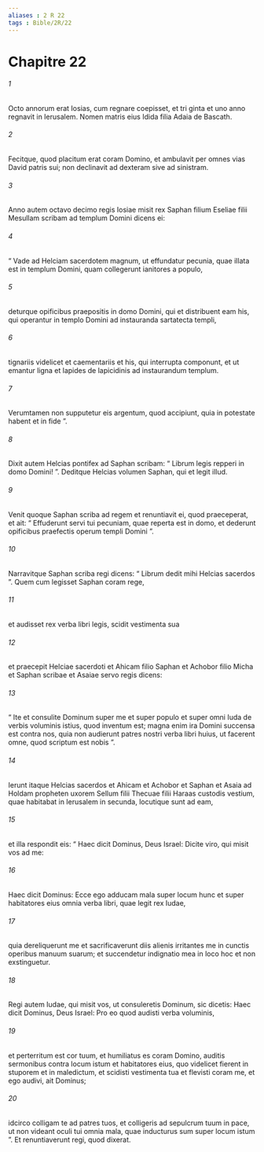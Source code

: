 ```yaml
---
aliases : 2 R 22
tags : Bible/2R/22
---
```


# Chapitre 22

###### 1
Octo annorum erat Iosias, cum regnare coepisset, et tri ginta et uno anno regnavit in Ierusalem. Nomen matris eius Idida filia Adaia de Bascath. 
###### 2
Fecitque, quod placitum erat coram Domino, et ambulavit per omnes vias David patris sui; non declinavit ad dexteram sive ad sinistram.
###### 3
Anno autem octavo decimo regis Iosiae misit rex Saphan filium Eseliae filii Mesullam scribam ad templum Domini dicens ei: 
###### 4
“ Vade ad Helciam sacerdotem magnum, ut effundatur pecunia, quae illata est in templum Domini, quam collegerunt ianitores a populo, 
###### 5
deturque opificibus praepositis in domo Domini, qui et distribuent eam his, qui operantur in templo Domini ad instauranda sartatecta templi, 
###### 6
tignariis videlicet et caementariis et his, qui interrupta componunt, et ut emantur ligna et lapides de lapicidinis ad instaurandum templum. 
###### 7
Verumtamen non supputetur eis argentum, quod accipiunt, quia in potestate habent et in fide ”.
###### 8
Dixit autem Helcias pontifex ad Saphan scribam: “ Librum legis repperi in domo Domini! ”. Deditque Helcias volumen Saphan, qui et legit illud. 
###### 9
Venit quoque Saphan scriba ad regem et renuntiavit ei, quod praeceperat, et ait: “ Effuderunt servi tui pecuniam, quae reperta est in domo, et dederunt opificibus praefectis operum templi Domini ”.
###### 10
Narravitque Saphan scriba regi dicens: “ Librum dedit mihi Helcias sacerdos ”. Quem cum legisset Saphan coram rege, 
###### 11
et audisset rex verba libri legis, scidit vestimenta sua 
###### 12
et praecepit Helciae sacerdoti et Ahicam filio Saphan et Achobor filio Micha et Saphan scribae et Asaiae servo regis dicens: 
###### 13
“ Ite et consulite Dominum super me et super populo et super omni Iuda de verbis voluminis istius, quod inventum est; magna enim ira Domini succensa est contra nos, quia non audierunt patres nostri verba libri huius, ut facerent omne, quod scriptum est nobis ”.
###### 14
Ierunt itaque Helcias sacerdos et Ahicam et Achobor et Saphan et Asaia ad Holdam propheten uxorem Sellum filii Thecuae filii Haraas custodis vestium, quae habitabat in Ierusalem in secunda, locutique sunt ad eam, 
###### 15
et illa respondit eis: “ Haec dicit Dominus, Deus Israel: Dicite viro, qui misit vos ad me: 
###### 16
Haec dicit Dominus: Ecce ego adducam mala super locum hunc et super habitatores eius omnia verba libri, quae legit rex Iudae, 
###### 17
quia dereliquerunt me et sacrificaverunt diis alienis irritantes me in cunctis operibus manuum suarum; et succendetur indignatio mea in loco hoc et non exstinguetur. 
###### 18
Regi autem Iudae, qui misit vos, ut consuleretis Dominum, sic dicetis: Haec dicit Dominus, Deus Israel: Pro eo quod audisti verba voluminis, 
###### 19
et perterritum est cor tuum, et humiliatus es coram Domino, auditis sermonibus contra locum istum et habitatores eius, quo videlicet fierent in stuporem et in maledictum, et scidisti vestimenta tua et flevisti coram me, et ego audivi, ait Dominus; 
###### 20
idcirco colligam te ad patres tuos, et colligeris ad sepulcrum tuum in pace, ut non videant oculi tui omnia mala, quae inducturus sum super locum istum ”. Et renuntiaverunt regi, quod dixerat.
